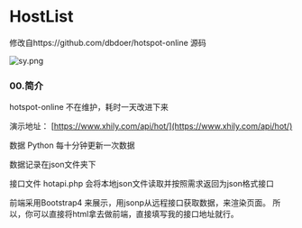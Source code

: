 # HostList

修改自https://github.com/dbdoer/hotspot-online 源码

![sy.png](https://i.loli.net/2021/07/13/bDGfsIK3Q86nZeC.png)

### 00.简介
hotspot-online 不在维护，耗时一天改进下来

演示地址： [https://www.xhily.com/api/hot/](https://www.xhily.com/api/hot/)

数据 Python 每十分钟更新一次数据

数据记录在json文件夹下

接口文件  hotapi.php 会将本地json文件读取并按照需求返回为json格式接口


前端采用Bootstrap4 来展示，用jsonp从远程接口获取数据，来渲染页面。
所以，你可以直接将html拿去做前端，直接填写我的接口地址就行。





